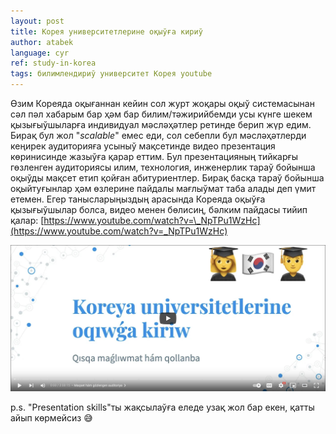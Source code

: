 ```yaml
---
layout: post
title: Корея университетлерине оқыўға кириў
author: atabek
language: cyr
ref: study-in-korea
tags: билимлендириў университет Корея youtube
---
```


Өзим Кореяда оқығаннан кейин сол журт жоқары оқыў системасынан сәл пәл хабарым бар ҳәм бар билим/тәжирийбемди усы күнге шекем қызығыўшыларға индивидуал мәсләҳәтлер ретинде берип жүр едим. Бирақ бул жол "_scalable_" емес еди, сол себепли бул мәсләҳәтлерди кеңирек аудиторияға усыныў мақсетинде видео презентация көринисинде жазыўға қарар еттим. Бул презентацияның тийкарғы гөзленген аудиториясы илим, технология, инженерлик тараў бойынша оқыўды мақсет етип қойған абитуриентлер. Бирақ басқа тараў бойынша оқыйтуғынлар ҳәм өзлерине пайдалы мағлыўмат таба алады деп үмит етемен. Егер танысларыңыздың арасында Кореяда оқыўға қызығыўшылар болса, видео менен бөлисиң, бәлким пайдасы тийип қалар: [https://www.youtube.com/watch?v=\_NpTPu1WzHc](https://www.youtube.com/watch?v=_NpTPu1WzHc)

[![Study in Korea video screenshot](/assets/img/study-in-korea-yuotube-screenshot.jpg "Study in Korea video screenshot")](https://www.youtube.com/watch?v=_NpTPu1WzHc)

p.s. "Presentation skills"ты жақсылаўға еледе узақ жол бар екен, қатты айып көрмейсиз 😅

